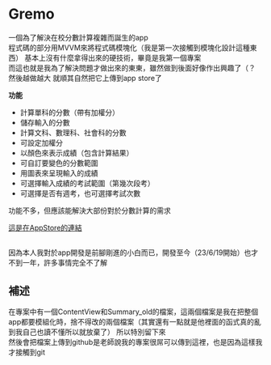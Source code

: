 # Gremo
  
一個為了解決在校分數計算複雜而誕生的app  
程式碼的部分用MVVM來將程式碼模塊化（我是第一次接觸到模塊化設計這種東西） 
基本上沒有什麼拿得出來的硬技術，畢竟是我第一個專案  
而這也就是我為了解決問題才做出來的東東，雖然做到後面好像作出興趣了（？  
然後越做越大 就順其自然把它上傳到app store了  

**功能**
 - 計算單科的分數（帶有加權分）
 - 儲存輸入的分數
 - 計算文科、數理科、社會科的分數
 - 可設定加權分
 - 以顏色來表示成績（包含計算結果）
 - 可自訂要變色的分數範圍
 - 用圖表來呈現輸入的成績
 - 可選擇輸入成績的考試範圍（第幾次段考）
 - 可選擇是否有週考，也可選擇考試次數

功能不多，但應該能解決大部份對於分數計算的需求  

[這是在AppStore的連結](https://apps.apple.com/tw/app/gremo/id6450648780)

## 
  
因為本人我對於app開發是前腳剛進的小白而已，開發至今（23/6/19開始）也才不到一年，許多事情完全不了解

## 補述
在專案中有一個ContentView和Summary_old的檔案，這兩個檔案是我在把整個app都要模組化時，捨不得改的兩個檔案（其實還有一點就是他裡面的函式真的亂到我自己也讀不懂所以就放棄了） 
所以特別留下來  
然後會把檔案上傳到github是老師說我的專案很屌可以傳到這裡，也是因為這樣我才接觸到git
